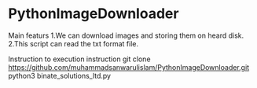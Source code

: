 # PythonImageDownloader

Main featurs
 1.We can download images and storing them on heard disk.
 2.This script can read the txt format file.


Instruction to execution instruction
git clone https://github.com/muhammadsanwarulislam/PythonImageDownloader.git
python3 binate_solutions_ltd.py

